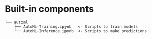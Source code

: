 # Built-in components

    └── automl
        ├── AutoML-Training.ipynb   <- Scripts to train models
        └── AutoML-Inference.ipynb  <- Scripts to make predictions
